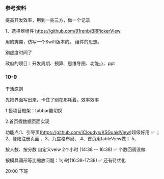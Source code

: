 ### 参考资料

提高开发效率，用到一些三方，做一个记录

1、选择器组件  https://github.com/91renb/BRPickerView

用的爽类，仿写一个Swift版本的。 组件的思想。

别虚度时间了

政府的项目：开发周期、预算、思维导图、功能点、ppt 

### 10-9 

干活原则

先把界面写出来，卡住了别在那耗着。效率效率

1.搭项目框架：tabbar能切换

2.首页假数据页面实现

功能点:1、引导页(https://github.com/iCloudys/KSGuaidView)超级好用 ✅ ；2、登陆注册页面  、3、九宫格布局、 4、首页用tableView做； 5、

按人数、按分数 自定义veiw 2个小时 (14:38 -- 16:38)  ✅ 个数回调没做

按模具圆形等比缩放问题：1小时(16:38-17:38)    ✅ 还有待优化



20:00 下班



